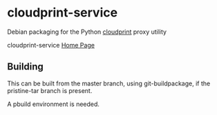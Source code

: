 cloudprint-service
=================

Debian packaging for the Python [cloudprint](https://github.com/armooo/cloudprint) proxy utility

cloudprint-service [Home Page](http://davesteele.github.io/cloudprint-service/)

Building
--------

This can be built from the master branch, using git-buildpackage, if the pristine-tar branch is present.

A pbuild environment is needed.
